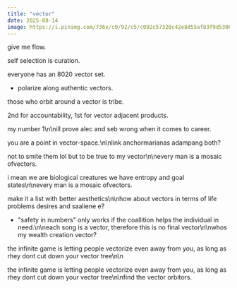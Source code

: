 ```yaml
---
title: "vector"
date: 2025-08-14
image: https://i.pinimg.com/736x/c0/92/c5/c092c57320c42e8d55af83f9d5306314.jpg
---
```


give me flow.

self selection is curation.

everyone has an 8020 vector set.

+ polarize along authentic vectors.

those who orbit around a vector is tribe.

2nd for accountability, 1st for vector adjacent products.

my number 1\n\nill prove alec and seb wrong when it comes to career.

you are a point in vector-space.\n\nlink anchormarianas adampang both?

not to smite them lol but to be true to my vector\n\nevery man is a mosaic ofvectors.

i mean we are biological creatures we have entropy and goal states\n\nevery man is a mosaic ofvectors.

make it a list with better aesthetics\n\nhow about vectors in terms of life problems desires and saaliene e?

+ "safety in numbers" only works if the coallition helps the individual in need.\n\neach song is a vector, therefore this is no final vector\n\nwhos my wealth creation vector?

the infinite game is letting people vectorize even away from you, as long as rhey dont cut down your vector tree\n\n

the infinite game is letting people vectorize even away from you, as long as rhey dont cut down your vector tree\n\nfind the vector orbitors.
